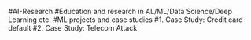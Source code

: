 #AI-Research
#Education and research in AL/ML/Data Science/Deep Learning etc.
#ML projects and case studies
#1. Case Study: Credit card default 
#2. Case Study: Telecom Attack
